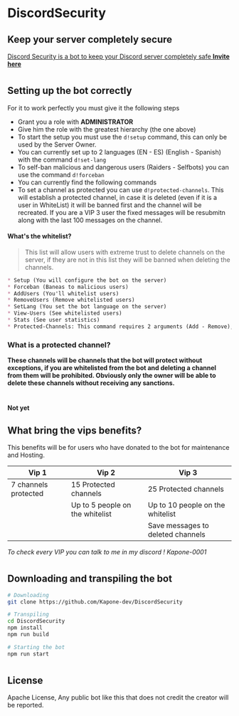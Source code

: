 # DiscordSecurity
## Keep your server completely secure

[Discord Security is a bot to keep your Discord server completely safe
**__Invite here__**](https://discordapp.com/oauth2/authorize?client_id=823693385046949929&scope=bot&permissions=8)
#

## Setting up the bot correctly
For it to work perfectly you must give it the following steps
* Grant you a role with **ADMINISTRATOR**
* Give him the role with the greatest hierarchy (the one above)
* To start the setup you must use the `d!setup` command, this can only be used by the Server Owner.
* You can currently set up to 2 languages (EN - ES) (English - Spanish) with the command `d!set-lang`
* To self-ban malicious and dangerous users (Raiders - Selfbots) you can use the command `d!forceban`
* You can currently find the following commands 
* To set a channel as protected you can use `d!protected-channels`. This will establish a protected channel, in case it is deleted (even if it is a user in WhiteList) it will be banned first and the channel will be recreated. If you are a VIP 3 user the fixed messages will be resubmitn along with the last 100 messages on the channel.

#### What's the whitelist?
> This list will allow users with extreme trust to delete channels on the server, if they are not in this list they will be banned when deleting the channels.
```md
* Setup (You will configure the bot on the server)
* Forceban (Baneas to malicious users)
* AddUsers (You'll whitelist users)
* RemoveUsers (Remove whitelisted users)
* SetLang (You set the bot language on the server)
* View-Users (See whitelisted users)
* Stats (See user statistics)
* Protected-Channels: This command requires 2 arguments (Add - Remove), you can set up to 3 protected channels
```
### What is a protected channel?
__These channels will be channels that the bot will protect without exceptions, if you are whitelisted from the bot and deleting a channel from them will be prohibited. Obviously only the owner will be able to delete these channels without receiving any sanctions.__

#
#### Not yet
<h2> What bring the vips benefits? </h2>
<p>This benefits will be for users who have donated to the bot for maintenance and Hosting.</p>

| Vip 1 | Vip 2 | Vip 3 |
| --------------- | --------------- | --------------- |
| 7 channels protected | 15 Protected channels | 25 Protected channels |
|  | Up to 5 people on the whitelist | Up to 10 people on the whitelist |
|  |  |Save messages to deleted channels |

*To check every VIP you can talk to me in my discord ! Kapone-0001*


#
## Downloading and transpiling the bot
```sh
# Downloading 
git clone https://github.com/Kapone-dev/DiscordSecurity

# Transpiling
cd DiscordSecurity
npm install
npm run build

# Starting the bot
npm run start
```

#
## License

Apache License, Any public bot like this that does not credit the creator will be reported.